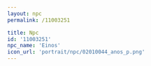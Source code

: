 ```yaml
---
layout: npc
permalink: /11003251

title: Npc
id: '11003251'
npc_name: 'Einos'
icon_url: 'portrait/npc/02010044_anos_p.png'
---
```

